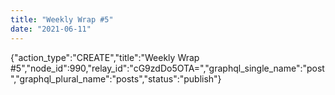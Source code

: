 ```yaml
---
title: "Weekly Wrap #5"
date: "2021-06-11"
---
```


{"action\_type":"CREATE","title":"Weekly Wrap #5","node\_id":990,"relay\_id":"cG9zdDo5OTA=","graphql\_single\_name":"post","graphql\_plural\_name":"posts","status":"publish"}
